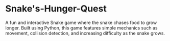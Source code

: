 # Snake's-Hunger-Quest
A fun and interactive Snake game where the snake chases food to grow longer. Built using Python, this game features simple mechanics such as movement, collision detection, and increasing difficulty as the snake grows.
